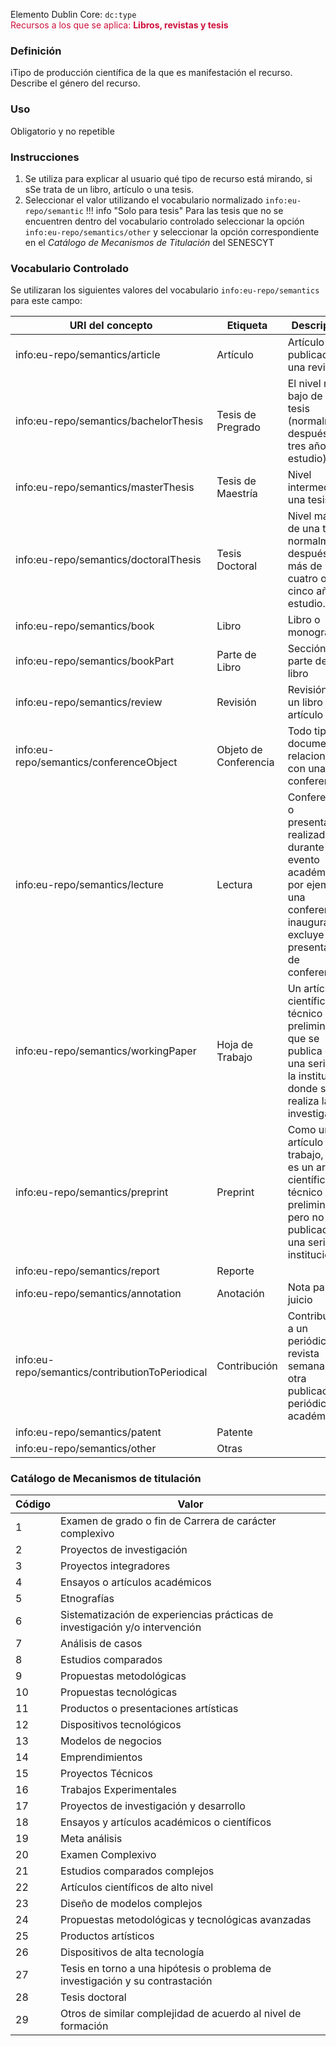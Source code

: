 Elemento Dublin Core: `dc:type`  
<span style="color:#CD113B">Recursos a los que se aplica: __Libros, revistas y tesis__ </span>

### __Definición__
iTipo de producción científica de la que es manifestación el recurso. Describe el género del recurso.  

### __Uso__
Obligatorio y no repetible   

### __Instrucciones__  
1. Se utiliza para explicar al usuario qué tipo de recurso está mirando, si sSe trata de un libro, artículo o una tesis.
2. Seleccionar el valor utilizando el vocabulario normalizado `info:eu-repo/semantic`
!!! info "Solo para tesis"
        Para las tesis que no se encuentren dentro del vocabulario controlado seleccionar la opción `info:eu-repo/semantics/other` y seleccionar la opción correspondiente en el *Catálogo de Mecanismos de Titulación* del SENESCYT  

### **Vocabulario Controlado** 
Se utilizaran los siguientes valores del vocabulario `info:eu-repo/semantics` para este campo:   

| URI del concepto                             |     Etiqueta     |   Descripción                                         |
| -------------------------------------------- | ---------------- |  ---------------------------------------------------- |
|info:eu-repo/semantics/article                | Artículo         |  Artículo publicado en una revista                    |
|info:eu-repo/semantics/bachelorThesis         | Tesis de Pregrado|  El nivel más bajo de una tesis (normalmente después de tres años de estudio). |
|info:eu-repo/semantics/masterThesis           | Tesis de Maestría|  Nivel intermedio de una tesis                        |
|info:eu-repo/semantics/doctoralThesis         | Tesis Doctoral   |  Nivel más alto de una tesis normalmente después de más de cuatro o cinco años de estudio.                |
|info:eu-repo/semantics/book                   | Libro            |  Libro o monografía                                   |
|info:eu-repo/semantics/bookPart               | Parte de Libro   | Sección o parte de un libro                           |
|info:eu-repo/semantics/review                 | Revisión         | Revisión de un libro o artículo                       |
|info:eu-repo/semantics/conferenceObject       | Objeto de Conferencia | Todo tipo de documentos relacionados con una conferencia |
|info:eu-repo/semantics/lecture                | Lectura          | Conferencia o presentación realizada durante un evento académico, por ejemplo, una conferencia inaugural. Se excluye una presentación de conferencia     | 
|info:eu-repo/semantics/workingPaper           | Hoja de Trabajo  | Un artículo científico o técnico preliminar que se publica en una serie de la institución donde se realiza la investigación. |
|info:eu-repo/semantics/preprint               | Preprint         | Como un artículo de trabajo, este es un artículo científico o técnico preliminar, pero no está publicado en una serie institucional   |
|info:eu-repo/semantics/report                 | Reporte          |     |
|info:eu-repo/semantics/annotation             | Anotación        | Nota para un juicio    |
|info:eu-repo/semantics/contributionToPeriodical| Contribución    | Contribución a un periódico, revista semanal u otra publicación periódica no académica.  |
|info:eu-repo/semantics/patent                 | Patente          |     |
|info:eu-repo/semantics/other                  | Otras            |     |  
  
### Catálogo de Mecanismos de titulación
| Código | Valor                                                                   |
| ------ | ----------------------------------------------------------------------- | 
| 1      | Examen de grado o fin de Carrera de carácter complexivo |
| 2      | Proyectos de investigación |
| 3      | Proyectos integradores     |
| 4      | Ensayos o artículos académicos |
| 5      | Etnografías|
| 6      | Sistematización de experiencias prácticas de investigación y/o intervención|
| 7      | Análisis de casos |
| 8      | Estudios comparados|
| 9      | Propuestas metodológicas|
|10      | Propuestas tecnológicas|
|11      |Productos o presentaciones artísticas|
|12      |Dispositivos tecnológicos|
|13      |Modelos de negocios|
|14      |Emprendimientos|
|15      | Proyectos Técnicos|
|16      | Trabajos Experimentales|
|17      | Proyectos de investigación y desarrollo|
|18      | Ensayos y artículos académicos o científicos|
|19      | Meta análisis|
|20      | Examen Complexivo|
|21      | Estudios comparados complejos|
|22      | Artículos científicos de alto nivel|
|23      | Diseño de modelos complejos|
|24      | Propuestas metodológicas y tecnológicas avanzadas|
|25      | Productos artísticos|
|26      | Dispositivos de alta tecnología|
|27      | Tesis en torno a una hipótesis o problema de investigación y su contrastación|
|28      | Tesis doctoral|
|29      | Otros de similar complejidad de acuerdo al nivel de formación|
